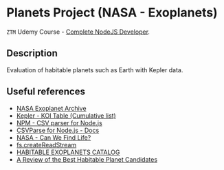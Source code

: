 # Planets Project (NASA - Exoplanets)

`ZTM` Udemy Course - [Complete NodeJS Developer](https://www.udemy.com/course/complete-nodejs-developer-zero-to-mastery).

## Description

Evaluation of habitable planets such as Earth with Kepler data.

## Useful references

- [NASA Exoplanet Archive](https://exoplanetarchive.ipac.caltech.edu/docs/data.html)
- [Kepler - KOI Table (Cumulative list)](https://exoplanetarchive.ipac.caltech.edu/cgi-bin/TblView/nph-tblView?app=ExoTbls&config=cumulative)
- [NPM - CSV parser for Node.js](https://www.npmjs.com/package/csv-parse)
- [CSVParse for Node.js - Docs](https://csv.js.org/parse/)
- [NASA - Can We Find Life?](https://science.nasa.gov/exoplanets/can-we-find-life/)
- [fs.createReadStream](https://nodejs.org/api/fs.html#fs_fs_createreadstream_path_options)
- [HABITABLE EXOPLANETS CATALOG](https://phl.upr.edu/projects/habitable-exoplanets-catalog)
- [A Review of the Best Habitable Planet Candidates](https://www.centauri-dreams.org/2015/01/30/a-review-of-the-best-habitable-planet-candidates/)